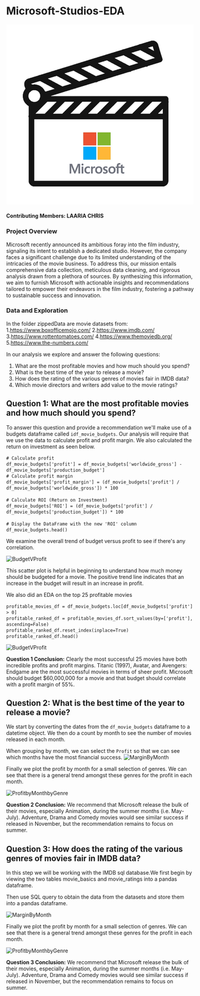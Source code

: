 # Microsoft-Studios-EDA
![microsoft_movie_logo](visuals_Data/microsoft_movie_logo.png)


#### Contributing Members: LAARIA CHRIS

### Project Overview

Microsoft recently announced its ambitious foray into the film industry, signaling its intent to establish a dedicated studio. However, the company faces a significant challenge due to its limited understanding of the intricacies of the movie business. To address this, our mission entails comprehensive data collection, meticulous data cleaning, and rigorous analysis drawn from a plethora of sources. By synthesizing this information, we aim to furnish Microsoft with actionable insights and recommendations tailored to empower their endeavors in the film industry, fostering a pathway to sustainable success and innovation.

### Data and Exploration
In the folder zippedData are movie datasets from:
  1.https://www.boxofficemojo.com/
  2.https://www.imdb.com/
  3.https://www.rottentomatoes.com/
  4.https://www.themoviedb.org/
  5.https://www.the-numbers.com/

In our analysis we explore and answer the following questions:
1. What are the most profitable movies and how much should you spend?
2. What is the best time of the year to release a movie?
3. How does the rating of the various genres of movies fair in IMDB data?
4. Which movie directors and writers add value to the movie ratings?

## Question 1: What are the most profitable movies and how much should you spend?
To answer this question and provide a recommendation we'll make use of a budgets dataframe called `idf_movie_budgets`. Our analysis will require that we use the data to calculate profit and profit margin.
We also calculated the return on investment as seen below.

```
# Calculate profit
df_movie_budgets['profit'] = df_movie_budgets['worldwide_gross'] - df_movie_budgets['production_budget']
# Calculate profit margin
df_movie_budgets['profit_margin'] = (df_movie_budgets['profit'] / df_movie_budgets['worldwide_gross']) * 100

# Calculate ROI (Return on Investment)
df_movie_budgets['ROI'] = (df_movie_budgets['profit'] / df_movie_budgets['production_budget']) * 100

# Display the DataFrame with the new 'ROI' column
df_movie_budgets.head()

```
We examine the overall trend of budget versus profit to see if there's any correlation.

![BudgetVProfit](visuals_data/production-budgetvVSprofit.png)

This scatter plot is helpful in beginning to understand how much money should be budgeted for a movie. The positive trend line indicates that an increase in the budget will result in an increase in profit.

We also did an EDA on the top 25 profitable movies
```
profitable_movies_df = df_movie_budgets.loc[df_movie_budgets['profit'] > 0]
profitable_ranked_df = profitable_movies_df.sort_values(by=['profit'], ascending=False)
profitable_ranked_df.reset_index(inplace=True)
profitable_ranked_df.head()
```
![BudgetVProfit](visuals_data/production-budgetvVSprofit.png)

**Question 1 Conclusion:** Clearly the most successful 25 movies have both incredible profits and profit margins. Titanic (1997), Avatar, and Avengers: Endgame are the most successful movies in terms of sheer profit. Microsoft should budget \$60,000,000 for a movie and that budget should correlate with a profit margin of 55\%. 

## Question 2: What is the best time of the year to release a movie?
We start by converting the dates from the `df_movie_budgets` dataframe to a datetime object.  We then do a count by month to see the number of movies released in each month.

When grouping by month, we can select the `Profit`  so that we can see which months have the most financial success.
![MarginByMonth](visuals/MarginByMonth.png)

Finally we plot the  profit by month for a small selection of genres.  We can see that there is a general trend amongst these genres for the profit in each month.

![ProfitbyMonthbyGenre](visuals/ProfitbyMonthbyGenre.png)

**Question 2 Conclusion:** We recommend that Microsoft release the bulk of their movies, especially Animation, during the summer months (i.e. May-July). Adventure, Drama and Comedy movies would see similar success if released in November, but the recommendation remains to focus on summer.

## Question 3: How does the rating of the various genres of movies fair in IMDB data?
In this step we will be working with the IMDB sql database.We first begin by viewing the two tables movie_basics and movie_ratings into a pandas dataframe.

Then use SQL query to obtain the data from the datasets and store them into a pandas dataframe.

![MarginByMonth](visuals/MarginByMonth.png)

Finally we plot the  profit by month for a small selection of genres.  We can see that there is a general trend amongst these genres for the profit in each month.

![ProfitbyMonthbyGenre](visuals/ProfitbyMonthbyGenre.png)

**Question 3 Conclusion:** We recommend that Microsoft release the bulk of their movies, especially Animation, during the summer months (i.e. May-July). Adventure, Drama and Comedy movies would see similar success if released in November, but the recommendation remains to focus on summer.